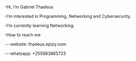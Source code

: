 <p>-Hi, I’m Gabriel Thadeus</p>
<p>-I’m interested in Programming, Networking and Cybersecurity.</p>
<p>-I’m currently learning Networking.</p>
<p>-How to reach me<br /> </p>
<p>---website: thadeus.epizy.com</p>
<p>---whatsapp: +255683865733</p>
